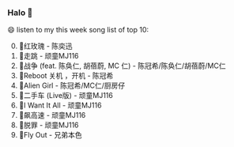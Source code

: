 

### Halo 👋

😄 listen to my this week song list of top 10:

0. 🌈红玫瑰 - 陈奕迅
1. 🌈走跳 - 顽童MJ116
2. 🌈战争 (feat. 陈奂仁, 胡蓓蔚, MC 仁) - 陈冠希/陈奂仁/胡蓓蔚/MC仁
3. 🌈Reboot 关机 ，开机 - 陈冠希
4. 🌈Alien Girl - 陈冠希/MC仁/厨房仔
5. 🌈二手车 (Live版) - 顽童MJ116
6. 🌈I Want It All - 顽童MJ116
7. 🌈飙高速 - 顽童MJ116
8. 🌈脱罪 - 顽童MJ116
9. 🌈Fly Out - 兄弟本色

